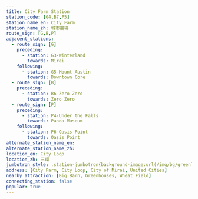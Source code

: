 ```yaml
---
title: City Farm Station
station_code: [G4,B7,P5]
station_name_en: City Farm
station_name_zh: 城市農場
route_sign: [G,B,P]
adjacent_stations:
  - route_sign: [G]
    preceding:
      - station: G3-Winterland
        towards: Mirai
    following:
      - station: G5-Mount Austin
        towards: Downtown Core
  - route_sign: [B]
    preceding:
      - station: B6-Zero Zero
        towards: Zero Zero
  - route_sign: [P]
    preceding:
      - station: P4-Under the Falls
        towards: Panda Museum
    following:
      - station: P6-Oasis Point
        towards: Oasis Point
alternate_station_name_en: 
alternate_station_name_zh: 
location_en: City Loop
location_zh: 三環
jumbotron_style: .station-jumbotron{background-image:url(/img/bg/greenline.png),url(/img/bg/blueline.png),url(/img/bg/pandaexpress.png);background-repeat:no-repeat;background-size:100% 10px,50% 10px,100% 10px;background-position:0 100px,left 130px,0 160px}
address: [City Farm, City Loop, City of Mirai, United Cities]
nearby_attraction: [Big Barn, Greenhouses, Wheat Field]
connecting_station: false
popular: true
---
```


